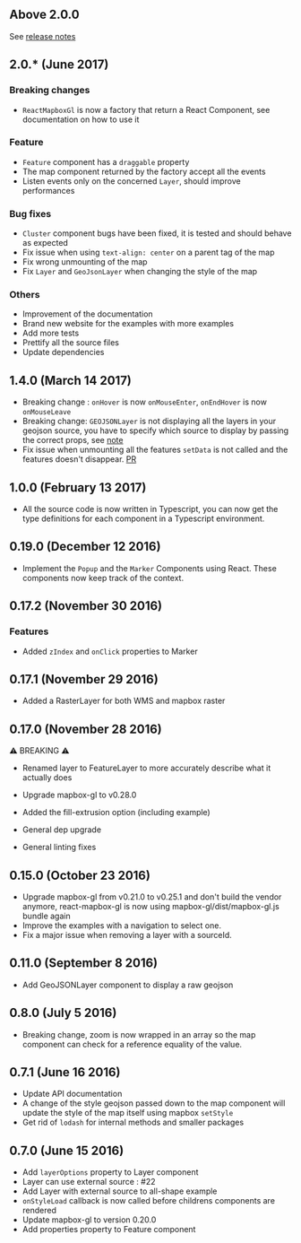 ## Above 2.0.0

See [release notes](https://github.com/alex3165/react-mapbox-gl/releases)

## 2.0.* (June 2017)
### Breaking changes
- `ReactMapboxGl` is now a factory that return a React Component, see documentation on how to use it

### Feature
- `Feature` component has a `draggable` property
- The map component returned by the factory accept all the events
- Listen events only on the concerned `Layer`, should improve performances

### Bug fixes
- `Cluster` component bugs have been fixed, it is tested and should behave as expected
- Fix issue when using `text-align: center` on a parent tag of the map
- Fix wrong unmounting of the map
- Fix `Layer` and `GeoJsonLayer` when changing the style of the map

### Others
- Improvement of the documentation
- Brand new website for the examples with more examples
- Add more tests
- Prettify all the source files
- Update dependencies

## 1.4.0 (March 14 2017)

- Breaking change : `onHover` is now `onMouseEnter`, `onEndHover` is now `onMouseLeave`
- Breaking change: `GEOJSONLayer` is not displaying all the layers in your geojson source, you have to specify which source to display by passing the correct props, see [note](https://github.com/alex3165/react-mapbox-gl/blob/master/docs/API.md#geojsonlayer)
- Fix issue when unmounting all the features `setData` is not called and the features doesn't disappear. [PR](https://github.com/alex3165/react-mapbox-gl/pull/152)

## 1.0.0 (February 13 2017)

- All the source code is now written in Typescript, you can now get the type definitions for each component in a Typescript environment.

## 0.19.0 (December 12 2016)

- Implement the `Popup` and the `Marker` Components using React. These components now keep track of the context.

## 0.17.2 (November 30 2016)

### Features

- Added `zIndex` and `onClick` properties to Marker

## 0.17.1 (November 29 2016)

- Added a RasterLayer for both WMS and mapbox raster

## 0.17.0 (November 28 2016)

:warning: BREAKING :warning:
- Renamed layer to FeatureLayer to more accurately describe what it actually does

- Upgrade mapbox-gl to v0.28.0
- Added the fill-extrusion option (including example)
- General dep upgrade
- General linting fixes

## 0.15.0 (October 23 2016)

- Upgrade mapbox-gl from v0.21.0 to v0.25.1 and don't build the vendor anymore, react-mapbox-gl is now using mapbox-gl/dist/mapbox-gl.js bundle again
- Improve the examples with a navigation to select one.
- Fix a major issue when removing a layer with a sourceId.

## 0.11.0 (September 8 2016)

- Add GeoJSONLayer component to display a raw geojson

## 0.8.0 (July 5 2016)

- Breaking change, zoom is now wrapped in an array so the map component can check for a reference equality of the value.

## 0.7.1 (June 16 2016)

- Update API documentation
- A change of the style geojson passed down to the map component will update the style of the map itself using mapbox `setStyle`
- Get rid of `lodash` for internal methods and smaller packages


## 0.7.0 (June 15 2016)

- Add `layerOptions` property to Layer component
- Layer can use external source : #22
- Add Layer with external source to all-shape example
- `onStyleLoad` callback is now called before childrens components are rendered
- Update mapbox-gl to version 0.20.0
- Add properties property to Feature component

